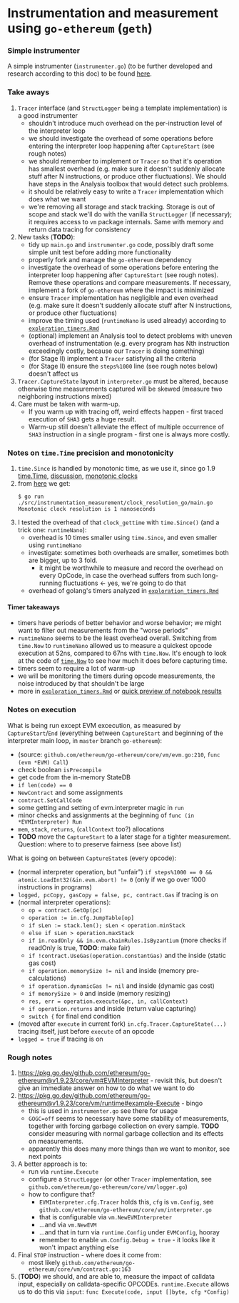 # Instrumentation and measurement using `go-ethereum` (`geth`)

### Simple instrumenter

A simple instrumenter (`instrumenter.go`) (to be further developed and research according to this doc) to be found [here](/src/interumentation_measurement/geth).

### Take aways

1. `Tracer` interface (and `StructLogger` being a template implementation) is a good instrumenter
   - shouldn't introduce much overhead on the per-instruction level of the interpreter loop
   - we should investigate the overhead of some operations before entering the interpreter loop happening after `CaptureStart` (see rough notes)
   - we should remember to implement or `Tracer` so that it's operation has smallest overhead (e.g. make sure it doesn't suddenly allocate stuff after N instructions, or produce other fluctuations). We should have steps in the Analysis toolbox that would detect such problems.
   - it should be relatively easy to write a `Tracer` implementation which does what we want
   - we're removing all storage and stack tracking. Storage is out of scope and stack we'll do with the vanilla `StructLogger` (if necessary); it requires access to `vm` package internals. Same with memory and return data tracing for consistency
2. New tasks (**TODO**):
   - tidy up `main.go` and `instrumenter.go` code, possibly draft some simple unit test before adding more functionality
   - properly fork and manage the `go-ethereum` dependency
   - investigate the overhead of some operations before entering the interpreter loop happening after `CaptureStart` (see rough notes). Remove these operations and compare measurements. If necessary, implement a fork of `go-ethereum` where the impact is minimized
   - ensure `Tracer` implementation has negligible and even overhead (e.g. make sure it doesn't suddenly allocate stuff after N instructions, or produce other fluctuations)
   - improve the timing used (`runtimeNano` is used already) according to [`exploration_timers.Rmd`](/src/analysis/exploration_timers.Rmd)
   - (optional) implement an Analysis tool to detect problems with uneven overhead of instrumentation (e.g. every program has Nth instruction exceedingly costly, because our `Tracer` is doing something)
   - (for Stage II) implement a `Tracer` satisfying all the criteria
   - (for Stage II) ensure the `steps%1000` line (see rough notes below) doesn't affect us
3. `Tracer.CaptureState` layout in `interpreter.go` must be altered, because otherwise time measurements captured will be skewed (measure two neighboring instructions mixed)
4. Care must be taken with warm-up.
   - If you warm up with tracing off, weird effects happen - first traced execution of `SHA3` gets a huge result.
   - Warm-up still doesn't alleviate the effect of multiple occurrence of `SHA3` instruction in a single program - first one is always more costly.

### Notes on `time.Time` precision and monotonicity

1. `time.Since` is handled by monotonic time, as we use it, since go 1.9 [time.Time](https://golang.org/pkg/time/#Time), [discussion](https://github.com/golang/go/issues/12914#issuecomment-277335863), [monotonic clocks](https://golang.org/pkg/time/#hdr-Monotonic_Clocks)
2. from [here](https://stackoverflow.com/questions/14610459/how-precise-is-gos-time-really) we get:
   ```
   $ go run ./src/instrumentation_measurement/clock_resolution_go/main.go
   Monotonic clock resolution is 1 nanoseconds
   ```
3. I tested the overhead of that `clock_gettime` with `time.Since()` (and a trick one: `runtimeNano`):
   - overhead is 10 times smaller using `time.Since`, and even smaller using `runtimeNano`
   - investigate: sometimes both overheads are smaller, sometimes both are bigger, up to 3 fold.
     - it might be worthwhile to measure and record the overhead on every OpCode, in case the overhead suffers from such long-running fluctuations <- yes, we're going to do that
   - overhead of golang's timers analyzed in [`exploration_timers.Rmd`](/src/analysis/exploration_timers.Rmd)

#### Timer takeaways

- timers have periods of better behavior and worse behavior; we might want to filter out measurements from the "worse periods"
- `runtimeNano` seems to be the least overhead overall. Switching from `time.Now` to `runtimeNano` allowed us to measure a quickest opcode execution at 52ns, compared to 67ns with `time.Now`. It's enough to look at the code of [`time.Now`](https://golang.org/src/time/time.go) to see how much it does before capturing time.
- timers seem to require a lot of warm-up
- we will be monitoring the timers during opcode measurements, the noise introduced by that shouldn't be large
- more in [`exploration_timers.Rmd`](/src/analysis/exploration_timers.Rmd) or [quick preview of notebook results](https://htmlpreview.github.io/?https://github.com/imapp-pl/gas-cost-estimator/blob/master/src/analysis/exploration_timers.nb.html)

### Notes on execution

What is being run except EVM excecution, as measured by `CaptureStart`/`End` (everything between `CaptureStart` and beginning of the interpreter main loop, in `master` branch `go-ethereum`):

- (source: `github.com/ethereum/go-ethereum/core/vm/evm.go:210`, `func (evm *EVM) Call`)
- check boolean `isPrecompile`
- get code from the in-memory StateDB
- `if len(code) == 0`
- `NewContract` and some assignments
- `contract.SetCallCode`
- some getting and setting of evm.interpreter magic in `run`
- minor checks and assignments at the beginning of `func (in *EVMInterpreter) Run`
- `mem`, `stack`, `returns`, (`callContext` too?) allocations
- **TODO** move the `CaptureStart` to a later stage for a tighter measurement. Question: where to to preserve fairness (see above list)

What is going on between `CaptureState`s (every opcode):

- (normal interpreter operation, but "unfair") `if steps%1000 == 0 && atomic.LoadInt32(&in.evm.abort) != 0` (only if we go over 1000 instructions in programs)
- `logged, pcCopy, gasCopy = false, pc, contract.Gas` if tracing is on
- (normal interpreter operations):
  - `op = contract.GetOp(pc)`
  - `operation := in.cfg.JumpTable[op]`
  - `if sLen := stack.len(); sLen < operation.minStack`
  - `else if sLen > operation.maxStack`
  - `if in.readOnly && in.evm.chainRules.IsByzantium` (more checks if readOnly is true, **TODO**: make fair)
  - `if !contract.UseGas(operation.constantGas)` and the inside (static gas cost)
  - `if operation.memorySize != nil` and inside (memory pre-calculations)
  - `if operation.dynamicGas != nil` and inside (dynamic gas cost)
  - `if memorySize > 0` and inside (memory resizing)
  - `res, err = operation.execute(&pc, in, callContext)`
  - `if operation.returns` and inside (return value capturing)
  - `switch {` for final end condition
- (moved after `execute` in current fork) `in.cfg.Tracer.CaptureState(...)` tracing itself, just before `execute` of an opcode
- `logged = true` if tracing is on

### Rough notes

1. https://pkg.go.dev/github.com/ethereum/go-ethereum@v1.9.23/core/vm#EVMInterpreter - revisit this, but doesn't give an immediate answer on how to do what we want to do
2. https://pkg.go.dev/github.com/ethereum/go-ethereum@v1.9.23/core/vm/runtime#example-Execute - bingo
   - this is used in `instrumenter.go` see there for usage
   - `GOGC=off` seems to necessary have some stability of measurements, together with forcing garbage collection on every sample. **TODO** consider measuring with normal garbage collection and its effects on measurements.
   - apparently this does many more things than we want to monitor, see next points
3. A better approach is to:
   - run via `runtime.Execute`
   - configure a `StructLogger` (or other `Tracer` implementation, see `github.com/ethereum/go-ethereum/core/vm/logger.go`)
   - how to configure that?
     - `EVMInterpreter.cfg.Tracer` holds this, `cfg` is `vm.Config`, see `github.com/ethereum/go-ethereum/core/vm/interpreter.go`
     - that is configurable via `vm.NewEVMInterpreter`
     - ...and via `vm.NewEVM`
     - ...and that in turn via `runtime.Config` under `EVMConfig`, hooray
     - remember to enable `vm.Config.Debug = true` - it looks like it won't impact anything else
4. Final `STOP` instruction - where does it come from:
   - most likely `github.com/ethereum/go-ethereum/core/vm/contract.go:163`
5. (**TODO**) we should, and are able to, measure the impact of calldata input, especially on calldata-specific OPCODEs.
   `runtime.Execute` allows us to do this via `input`: `func Execute(code, input []byte, cfg *Config)`
